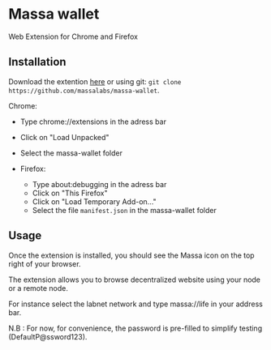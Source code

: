 # Massa wallet

Web Extension for Chrome and Firefox

## Installation

Download the extention [here](https://github.com/massalabs/massa/blob/2460/massa-wallet.zip) or using git: `git clone https://github.com/massalabs/massa-wallet`.

Chrome:
  - Type chrome://extensions in the adress bar
  - Click on "Load Unpacked"
  - Select the massa-wallet folder

- Firefox:
  - Type about:debugging in the adress bar
  - Click on "This Firefox"
  - Click on "Load Temporary Add-on..."
  - Select the file `manifest.json` in the massa-wallet folder

## Usage

Once the extension is installed, you should see the Massa icon on the top right of your browser.

The extension allows you to browse decentralized website using your node or a remote node.

For instance select the labnet network and type massa://life in your address bar.

N.B : For now, for convenience, the password is pre-filled to simplify testing (DefaultP@ssword123).
